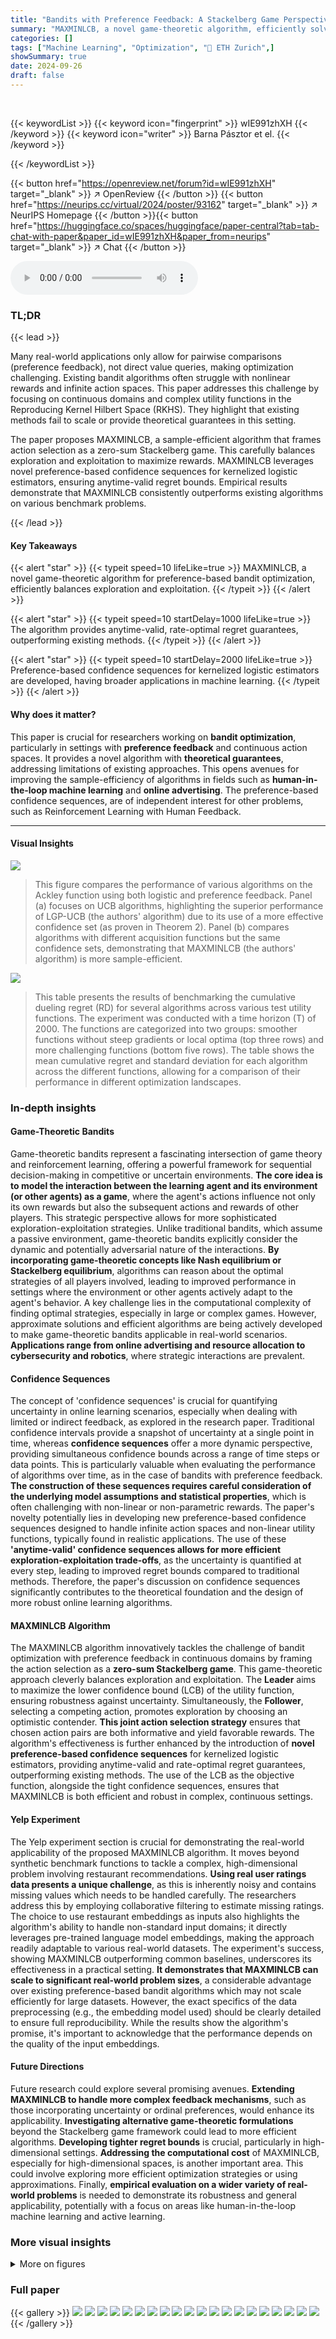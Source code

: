 ```yaml
---
title: "Bandits with Preference Feedback: A Stackelberg Game Perspective"
summary: "MAXMINLCB, a novel game-theoretic algorithm, efficiently solves bandit problems with preference feedback over continuous domains, providing anytime-valid, rate-optimal regret guarantees."
categories: []
tags: ["Machine Learning", "Optimization", "🏢 ETH Zurich",]
showSummary: true
date: 2024-09-26
draft: false
---
```


<br>

{{< keywordList >}}
{{< keyword icon="fingerprint" >}} wIE991zhXH {{< /keyword >}}
{{< keyword icon="writer" >}} Barna Pásztor et el. {{< /keyword >}}
 
{{< /keywordList >}}

{{< button href="https://openreview.net/forum?id=wIE991zhXH" target="_blank" >}}
↗ OpenReview
{{< /button >}}
{{< button href="https://neurips.cc/virtual/2024/poster/93162" target="_blank" >}}
↗ NeurIPS Homepage
{{< /button >}}{{< button href="https://huggingface.co/spaces/huggingface/paper-central?tab=tab-chat-with-paper&paper_id=wIE991zhXH&paper_from=neurips" target="_blank" >}}
↗ Chat
{{< /button >}}



<audio controls>
    <source src="https://ai-paper-reviewer.com/wIE991zhXH/podcast.wav" type="audio/wav">
    Your browser does not support the audio element.
</audio>


### TL;DR


{{< lead >}}

Many real-world applications only allow for pairwise comparisons (preference feedback), not direct value queries, making optimization challenging. Existing bandit algorithms often struggle with nonlinear rewards and infinite action spaces.  This paper addresses this challenge by focusing on continuous domains and complex utility functions in the Reproducing Kernel Hilbert Space (RKHS).  They highlight that existing methods fail to scale or provide theoretical guarantees in this setting.

The paper proposes MAXMINLCB, a sample-efficient algorithm that frames action selection as a zero-sum Stackelberg game.  This carefully balances exploration and exploitation to maximize rewards. MAXMINLCB leverages novel preference-based confidence sequences for kernelized logistic estimators, ensuring anytime-valid regret bounds. Empirical results demonstrate that MAXMINLCB consistently outperforms existing algorithms on various benchmark problems.

{{< /lead >}}


#### Key Takeaways

{{< alert "star" >}}
{{< typeit speed=10 lifeLike=true >}} MAXMINLCB, a novel game-theoretic algorithm for preference-based bandit optimization, efficiently balances exploration and exploitation. {{< /typeit >}}
{{< /alert >}}

{{< alert "star" >}}
{{< typeit speed=10 startDelay=1000 lifeLike=true >}} The algorithm provides anytime-valid, rate-optimal regret guarantees, outperforming existing methods. {{< /typeit >}}
{{< /alert >}}

{{< alert "star" >}}
{{< typeit speed=10 startDelay=2000 lifeLike=true >}} Preference-based confidence sequences for kernelized logistic estimators are developed, having broader applications in machine learning. {{< /typeit >}}
{{< /alert >}}

#### Why does it matter?
This paper is crucial for researchers working on **bandit optimization**, particularly in settings with **preference feedback** and continuous action spaces. It provides a novel algorithm with **theoretical guarantees**, addressing limitations of existing approaches. This opens avenues for improving the sample-efficiency of algorithms in fields such as **human-in-the-loop machine learning** and **online advertising**. The preference-based confidence sequences, are of independent interest for other problems, such as Reinforcement Learning with Human Feedback.

------
#### Visual Insights



![](https://ai-paper-reviewer.com/wIE991zhXH/figures_7_1.jpg)

> This figure compares the performance of various algorithms on the Ackley function using both logistic and preference feedback.  Panel (a) focuses on UCB algorithms, highlighting the superior performance of LGP-UCB (the authors' algorithm) due to its use of a more effective confidence set (as proven in Theorem 2). Panel (b) compares algorithms with different acquisition functions but the same confidence sets, demonstrating that MAXMINLCB (the authors' algorithm) is more sample-efficient.





![](https://ai-paper-reviewer.com/wIE991zhXH/tables_8_1.jpg)

> This table presents the results of benchmarking the cumulative dueling regret (RD) for several algorithms across various test utility functions. The experiment was conducted with a time horizon (T) of 2000. The functions are categorized into two groups: smoother functions without steep gradients or local optima (top three rows) and more challenging functions (bottom five rows). The table shows the mean cumulative regret and standard deviation for each algorithm across the different functions, allowing for a comparison of their performance in different optimization landscapes.





### In-depth insights


#### Game-Theoretic Bandits
Game-theoretic bandits represent a fascinating intersection of game theory and reinforcement learning, offering a powerful framework for sequential decision-making in competitive or uncertain environments.  **The core idea is to model the interaction between the learning agent and its environment (or other agents) as a game**, where the agent's actions influence not only its own rewards but also the subsequent actions and rewards of other players. This strategic perspective allows for more sophisticated exploration-exploitation strategies. Unlike traditional bandits, which assume a passive environment, game-theoretic bandits explicitly consider the dynamic and potentially adversarial nature of the interactions.  **By incorporating game-theoretic concepts like Nash equilibrium or Stackelberg equilibrium**, algorithms can reason about the optimal strategies of all players involved, leading to improved performance in settings where the environment or other agents actively adapt to the agent's behavior. A key challenge lies in the computational complexity of finding optimal strategies, especially in large or complex games. However, approximate solutions and efficient algorithms are being actively developed to make game-theoretic bandits applicable in real-world scenarios.  **Applications range from online advertising and resource allocation to cybersecurity and robotics**, where strategic interactions are prevalent.

#### Confidence Sequences
The concept of 'confidence sequences' is crucial for quantifying uncertainty in online learning scenarios, especially when dealing with limited or indirect feedback, as explored in the research paper.  Traditional confidence intervals provide a snapshot of uncertainty at a single point in time, whereas **confidence sequences** offer a more dynamic perspective, providing simultaneous confidence bounds across a range of time steps or data points. This is particularly valuable when evaluating the performance of algorithms over time, as in the case of bandits with preference feedback.  **The construction of these sequences requires careful consideration of the underlying model assumptions and statistical properties**, which is often challenging with non-linear or non-parametric rewards.  The paper's novelty potentially lies in developing new preference-based confidence sequences designed to handle infinite action spaces and non-linear utility functions, typically found in realistic applications. The use of these **'anytime-valid' confidence sequences allows for more efficient exploration-exploitation trade-offs**, as the uncertainty is quantified at every step, leading to improved regret bounds compared to traditional methods.  Therefore, the paper's discussion on confidence sequences significantly contributes to the theoretical foundation and the design of more robust online learning algorithms.

#### MAXMINLCB Algorithm
The MAXMINLCB algorithm innovatively tackles the challenge of bandit optimization with preference feedback in continuous domains by framing the action selection as a **zero-sum Stackelberg game**.  This game-theoretic approach cleverly balances exploration and exploitation. The **Leader** aims to maximize the lower confidence bound (LCB) of the utility function, ensuring robustness against uncertainty. Simultaneously, the **Follower**, selecting a competing action, promotes exploration by choosing an optimistic contender.  **This joint action selection strategy** ensures that chosen action pairs are both informative and yield favorable rewards.  The algorithm's effectiveness is further enhanced by the introduction of **novel preference-based confidence sequences** for kernelized logistic estimators, providing anytime-valid and rate-optimal regret guarantees, outperforming existing methods.  The use of the LCB as the objective function, alongside the tight confidence sequences, ensures that MAXMINLCB is both efficient and robust in complex, continuous settings.

#### Yelp Experiment
The Yelp experiment section is crucial for demonstrating the real-world applicability of the proposed MAXMINLCB algorithm.  It moves beyond synthetic benchmark functions to tackle a complex, high-dimensional problem involving restaurant recommendations. **Using real user ratings data presents a unique challenge**, as this is inherently noisy and contains missing values which needs to be handled carefully.  The researchers address this by employing collaborative filtering to estimate missing ratings. The choice to use restaurant embeddings as inputs also highlights the algorithm's ability to handle non-standard input domains; it directly leverages pre-trained language model embeddings, making the approach readily adaptable to various real-world datasets.  The experiment's success, showing MAXMINLCB outperforming common baselines, underscores its effectiveness in a practical setting. **It demonstrates that MAXMINLCB can scale to significant real-world problem sizes**,  a considerable advantage over existing preference-based bandit algorithms which may not scale efficiently for large datasets. However, the exact specifics of the data preprocessing (e.g., the embedding model used) should be clearly detailed to ensure full reproducibility.  While the results show the algorithm's promise, it's important to acknowledge that the performance depends on the quality of the input embeddings.

#### Future Directions
Future research could explore several promising avenues.  **Extending MAXMINLCB to handle more complex feedback mechanisms**, such as those incorporating uncertainty or ordinal preferences, would enhance its applicability.  **Investigating alternative game-theoretic formulations** beyond the Stackelberg game framework could lead to more efficient algorithms.  **Developing tighter regret bounds** is crucial, particularly in high-dimensional settings.  **Addressing the computational cost** of MAXMINLCB, especially for high-dimensional spaces, is another important area. This could involve exploring more efficient optimization strategies or using approximations.  Finally, **empirical evaluation on a wider variety of real-world problems** is needed to demonstrate its robustness and general applicability, potentially with a focus on areas like human-in-the-loop machine learning and active learning.


### More visual insights

<details>
<summary>More on figures
</summary>


![](https://ai-paper-reviewer.com/wIE991zhXH/figures_9_1.jpg)

> This figure compares the performance of different algorithms in learning the Ackley function under two feedback settings: logistic feedback and preference feedback.  Panel (a) shows that for logistic feedback, the algorithm using the novel confidence sets (LGP-UCB) outperforms others that use different confidence sets. Panel (b) focuses on preference feedback, demonstrating that MAXMINLCB, which uses the novel confidence sets, significantly outperforms existing algorithms in terms of sample efficiency (lower regret).


![](https://ai-paper-reviewer.com/wIE991zhXH/figures_27_1.jpg)

> This figure compares three different action selection strategies: MAXMINLCB, OPTIMISM, and MAX INFO.  For a simple problem with three arms, it shows the true probability of one arm being preferred over another (blue dots), the estimated probability with confidence intervals (black dots and error bars), and the resulting regret of each action pair (red bars). MAXMINLCB selects the action pair with the lowest regret, demonstrating its ability to balance exploration and exploitation effectively. In contrast, OPTIMISM and MAX INFO methods select sub-optimal actions, showcasing MAXMINLCB's superiority.


![](https://ai-paper-reviewer.com/wIE991zhXH/figures_29_1.jpg)

> This figure shows the results of two experiments using the Ackley function. The left plot compares several UCB algorithms using different confidence sets for the logistic feedback setting. The right plot compares several algorithms with different acquisition functions, all using the same confidence sets, for the preference feedback setting.  The results demonstrate that LGP-UCB (using the proposed confidence set) is more sample-efficient in the logistic feedback setting, and MAXMINLCB is more sample-efficient in the preference feedback setting.


![](https://ai-paper-reviewer.com/wIE991zhXH/figures_30_1.jpg)

> This figure compares the performance of several algorithms on the Ackley function using both logistic and preference feedback.  Panel (a) shows that for logistic feedback, LGP-UCB, which uses a novel confidence set derived in Theorem 2, outperforms other UCB algorithms. Panel (b) shows that for preference feedback, MAXMINLCB, using the authors' confidence sets, is more sample-efficient than other algorithms.


</details>






### Full paper

{{< gallery >}}
<img src="https://ai-paper-reviewer.com/wIE991zhXH/1.png" class="grid-w50 md:grid-w33 xl:grid-w25" />
<img src="https://ai-paper-reviewer.com/wIE991zhXH/2.png" class="grid-w50 md:grid-w33 xl:grid-w25" />
<img src="https://ai-paper-reviewer.com/wIE991zhXH/3.png" class="grid-w50 md:grid-w33 xl:grid-w25" />
<img src="https://ai-paper-reviewer.com/wIE991zhXH/4.png" class="grid-w50 md:grid-w33 xl:grid-w25" />
<img src="https://ai-paper-reviewer.com/wIE991zhXH/5.png" class="grid-w50 md:grid-w33 xl:grid-w25" />
<img src="https://ai-paper-reviewer.com/wIE991zhXH/6.png" class="grid-w50 md:grid-w33 xl:grid-w25" />
<img src="https://ai-paper-reviewer.com/wIE991zhXH/7.png" class="grid-w50 md:grid-w33 xl:grid-w25" />
<img src="https://ai-paper-reviewer.com/wIE991zhXH/8.png" class="grid-w50 md:grid-w33 xl:grid-w25" />
<img src="https://ai-paper-reviewer.com/wIE991zhXH/9.png" class="grid-w50 md:grid-w33 xl:grid-w25" />
<img src="https://ai-paper-reviewer.com/wIE991zhXH/10.png" class="grid-w50 md:grid-w33 xl:grid-w25" />
<img src="https://ai-paper-reviewer.com/wIE991zhXH/11.png" class="grid-w50 md:grid-w33 xl:grid-w25" />
<img src="https://ai-paper-reviewer.com/wIE991zhXH/12.png" class="grid-w50 md:grid-w33 xl:grid-w25" />
<img src="https://ai-paper-reviewer.com/wIE991zhXH/13.png" class="grid-w50 md:grid-w33 xl:grid-w25" />
<img src="https://ai-paper-reviewer.com/wIE991zhXH/14.png" class="grid-w50 md:grid-w33 xl:grid-w25" />
<img src="https://ai-paper-reviewer.com/wIE991zhXH/15.png" class="grid-w50 md:grid-w33 xl:grid-w25" />
<img src="https://ai-paper-reviewer.com/wIE991zhXH/16.png" class="grid-w50 md:grid-w33 xl:grid-w25" />
<img src="https://ai-paper-reviewer.com/wIE991zhXH/17.png" class="grid-w50 md:grid-w33 xl:grid-w25" />
<img src="https://ai-paper-reviewer.com/wIE991zhXH/18.png" class="grid-w50 md:grid-w33 xl:grid-w25" />
<img src="https://ai-paper-reviewer.com/wIE991zhXH/19.png" class="grid-w50 md:grid-w33 xl:grid-w25" />
<img src="https://ai-paper-reviewer.com/wIE991zhXH/20.png" class="grid-w50 md:grid-w33 xl:grid-w25" />
{{< /gallery >}}